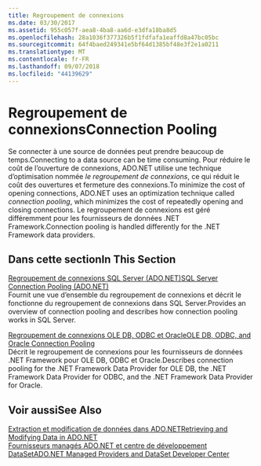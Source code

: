 ```yaml
---
title: Regroupement de connexions
ms.date: 03/30/2017
ms.assetid: 955c057f-aea8-4ba8-aa6d-e3dfa18ba8d5
ms.openlocfilehash: 28a1036f377326b5f1fdfafa1eaffd8a47bc05bc
ms.sourcegitcommit: 64f4baed249341e5bf64d1385bf48e3f2e1a0211
ms.translationtype: MT
ms.contentlocale: fr-FR
ms.lasthandoff: 09/07/2018
ms.locfileid: "44139629"
---
```

# <a name="connection-pooling"></a><span data-ttu-id="ec8bd-102">Regroupement de connexions</span><span class="sxs-lookup"><span data-stu-id="ec8bd-102">Connection Pooling</span></span>
<span data-ttu-id="ec8bd-103">Se connecter à une source de données peut prendre beaucoup de temps.</span><span class="sxs-lookup"><span data-stu-id="ec8bd-103">Connecting to a data source can be time consuming.</span></span> <span data-ttu-id="ec8bd-104">Pour réduire le coût de l’ouverture de connexions, ADO.NET utilise une technique d’optimisation nommée *le regroupement de connexions*, ce qui réduit le coût des ouvertures et fermeture des connexions.</span><span class="sxs-lookup"><span data-stu-id="ec8bd-104">To minimize the cost of opening connections, ADO.NET uses an optimization technique called *connection pooling*, which minimizes the cost of repeatedly opening and closing connections.</span></span> <span data-ttu-id="ec8bd-105">Le regroupement de connexions est géré différemment pour les fournisseurs de données .NET Framework.</span><span class="sxs-lookup"><span data-stu-id="ec8bd-105">Connection pooling is handled differently for the .NET Framework data providers.</span></span>  
  
## <a name="in-this-section"></a><span data-ttu-id="ec8bd-106">Dans cette section</span><span class="sxs-lookup"><span data-stu-id="ec8bd-106">In This Section</span></span>  
 [<span data-ttu-id="ec8bd-107">Regroupement de connexions SQL Server (ADO.NET)</span><span class="sxs-lookup"><span data-stu-id="ec8bd-107">SQL Server Connection Pooling (ADO.NET)</span></span>](../../../../docs/framework/data/adonet/sql-server-connection-pooling.md)  
 <span data-ttu-id="ec8bd-108">Fournit une vue d’ensemble du regroupement de connexions et décrit le fonctionne du regroupement de connexions dans SQL Server.</span><span class="sxs-lookup"><span data-stu-id="ec8bd-108">Provides an overview of connection pooling and describes how connection pooling works in SQL Server.</span></span>  
  
 [<span data-ttu-id="ec8bd-109">Regroupement de connexions OLE DB, ODBC et Oracle</span><span class="sxs-lookup"><span data-stu-id="ec8bd-109">OLE DB, ODBC, and Oracle Connection Pooling</span></span>](../../../../docs/framework/data/adonet/ole-db-odbc-and-oracle-connection-pooling.md)  
 <span data-ttu-id="ec8bd-110">Décrit le regroupement de connexions pour les fournisseurs de données .NET Framework pour OLE DB, ODBC et Oracle.</span><span class="sxs-lookup"><span data-stu-id="ec8bd-110">Describes connection pooling for the .NET Framework Data Provider for OLE DB, the .NET Framework Data Provider for ODBC, and the .NET Framework Data Provider for Oracle.</span></span>  
  
## <a name="see-also"></a><span data-ttu-id="ec8bd-111">Voir aussi</span><span class="sxs-lookup"><span data-stu-id="ec8bd-111">See Also</span></span>  
 [<span data-ttu-id="ec8bd-112">Extraction et modification de données dans ADO.NET</span><span class="sxs-lookup"><span data-stu-id="ec8bd-112">Retrieving and Modifying Data in ADO.NET</span></span>](../../../../docs/framework/data/adonet/retrieving-and-modifying-data.md)  
 [<span data-ttu-id="ec8bd-113">Fournisseurs managés ADO.NET et centre de développement DataSet</span><span class="sxs-lookup"><span data-stu-id="ec8bd-113">ADO.NET Managed Providers and DataSet Developer Center</span></span>](https://go.microsoft.com/fwlink/?LinkId=217917)
